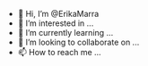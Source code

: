 - 👋 Hi, I’m @ErikaMarra
- 👀 I’m interested in ...
- 🌱 I’m currently learning ...
- 💞️ I’m looking to collaborate on ...
- 📫 How to reach me ...

<!---
ErikaMarra/ErikaMarra is a ✨ special ✨ repository because its `README.md` (this file) appears on your GitHub profile.
You can click the Preview link to take a look at your changes.
--->
